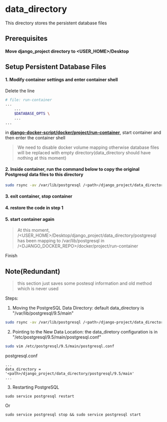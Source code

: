 # data_directory
This directory stores the persistent database files

## Prerequisites
#### Move django_project directory to <USER_HOME>/Desktop

## Setup Persistent Database Files
#### 1. Modify container settings and enter container shell
Delete the line
```sh
# file: run-container
...
    ...
    $DATABASE_OPTS \
    ...
...

```
in **[django-docker-script/docker/project/run-container](https://github.com/ArthurWuTW/django-docker-script/blob/master/docker/project/run-container)**, start container and then enter the container shell
> We need to disable docker volume mapping otherwise database files will be replaced with empty directory(data_directory should have nothing at this moment)

#### 2. Inside container, run the command below to copy the original Postgresql data files to this directory

```sh
sudo rsync -av /var/lib/postgresql /<path>/django_project/data_directory
```
#### 3. exit container, stop container
#### 4. restore the code in step 1
#### 5. start container again
> At this moment, /<USER_HOME>/Desktop/django_project/data_directory/postgresql has been mapping to /var/lib/postgresql in /<DJANGO_DOCKER_REPO>/docker/project/run-container

Finish

## Note(Redundant)
> this section just saves some postesql information and old method which is never used

Steps:
1. Moving the PostgreSQL Data Directory: default data_directory is "/var/lib/postgresql/9.5/main"
```sh
sudo rsync -av /var/lib/postgresql /<path>/django-project/data_directory
```
2. Pointing to the New Data Location: the data_diretory configuration is in "/etc/postgresql/9.5/main/postgresql.conf"
```sh
sudo vim /etc/postgresql/9.5/main/postgresql.conf
```

postgresql.conf
```
...
data_directory = '<path>/django_project/data_directory/postgresql/9.5/main'
...
```

3. Restarting PostgreSQL
```
sudo service postgresql restart
```
Or
```
sudo service postgresql stop && sudo service postgresql start
```
